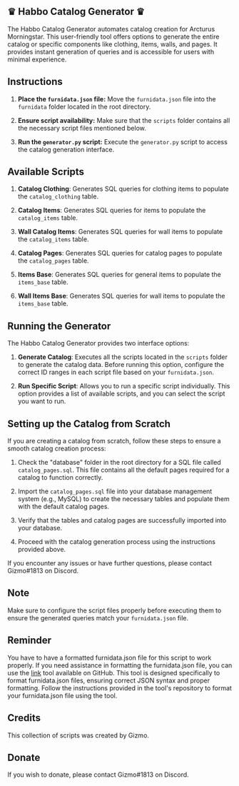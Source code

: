 ## ♛ Habbo Catalog Generator ♛

The Habbo Catalog Generator automates catalog creation for Arcturus Morningstar. This user-friendly tool offers options to generate the entire catalog or specific components like clothing, items, walls, and pages. It provides instant generation of queries and is accessible for users with minimal experience.

## Instructions

1. **Place the `furnidata.json` file:** Move the `furnidata.json` file into the `furnidata` folder located in the root directory.

2. **Ensure script availability:** Make sure that the `scripts` folder contains all the necessary script files mentioned below.

3. **Run the `generator.py` script:** Execute the `generator.py` script to access the catalog generation interface.

## Available Scripts

1. **Catalog Clothing**: Generates SQL queries for clothing items to populate the `catalog_clothing` table.

2. **Catalog Items**: Generates SQL queries for items to populate the `catalog_items` table.

3. **Wall Catalog Items**: Generates SQL queries for wall items to populate the `catalog_items` table.

4. **Catalog Pages**: Generates SQL queries for catalog pages to populate the `catalog_pages` table.

5. **Items Base**: Generates SQL queries for general items to populate the `items_base` table.

6. **Wall Items Base**: Generates SQL queries for wall items to populate the `items_base` table.

## Running the Generator

The Habbo Catalog Generator provides two interface options:

1. **Generate Catalog**: Executes all the scripts located in the `scripts` folder to generate the catalog data. Before running this option, configure the correct ID ranges in each script file based on your `furnidata.json`.

2. **Run Specific Script**: Allows you to run a specific script individually. This option provides a list of available scripts, and you can select the script you want to run.

## Setting up the Catalog from Scratch

If you are creating a catalog from scratch, follow these steps to ensure a smooth catalog creation process:

1. Check the "database" folder in the root directory for a SQL file called `catalog_pages.sql`. This file contains all the default pages required for a catalog to function correctly.

2. Import the `catalog_pages.sql` file into your database management system (e.g., MySQL) to create the necessary tables and populate them with the default catalog pages.

3. Verify that the tables and catalog pages are successfully imported into your database.

4. Proceed with the catalog generation process using the instructions provided above.

If you encounter any issues or have further questions, please contact Gizmo#1813 on Discord.

## Note

Make sure to configure the script files properly before executing them to ensure the generated queries match your `furnidata.json` file.

## Reminder
You have to have a formatted furnidata.json file for this script to work properly. If you need assistance in formatting the furnidata.json file, you can use the [link]([www.google.com](https://github.com/Habbobba/JSON-Furnidata-Formatter)) tool available on GitHub. This tool is designed specifically to format furnidata.json files, ensuring correct JSON syntax and proper formatting. Follow the instructions provided in the tool's repository to format your furnidata.json file using the tool.

## Credits

This collection of scripts was created by Gizmo.

## Donate

If you wish to donate, please contact Gizmo#1813 on Discord.
